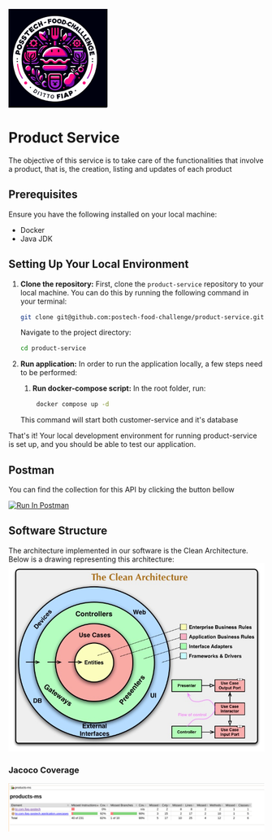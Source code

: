 
![food-challenge-logo.png](./imgs/food-challenge-logo.png)

# Product Service
The objective of this service is to take care of the functionalities that involve a product, that is, the creation, listing and updates of each product

## Prerequisites

Ensure you have the following installed on your local machine:

- Docker
- Java JDK

## Setting Up Your Local Environment

1. **Clone the repository:**
   First, clone the `product-service` repository to your local machine. You can do this by running the following command in your terminal:

    ```bash
    git clone git@github.com:postech-food-challenge/product-service.git
    ```

   Navigate to the project directory:

    ```bash
    cd product-service
    ```

2. **Run application:**
   In order to run the application locally, a few steps need to be performed:

    1. **Run docker-compose script:** In the root folder, run:
       ```bash
        docker compose up -d
        ```
   This command will start both customer-service and it's database

That's it! Your local development environment for running product-service is set up, and you should be able to test our application.

## Postman
You can find the collection for this API by clicking the button bellow

[<img src="https://run.pstmn.io/button.svg" alt="Run In Postman" style="width: 128px; height: 32px;">](https://app.getpostman.com/run-collection/11606159-0d991fd3-3fbe-4d65-aada-5a555b3ec118?action=collection%2Ffork&source=rip_markdown&collection-url=entityId%3D11606159-0d991fd3-3fbe-4d65-aada-5a555b3ec118%26entityType%3Dcollection%26workspaceId%3Da4faf729-13e7-494a-be11-cd3ea2934cce)

## Software Structure
The architecture implemented in our software is the Clean Architecture. Below is a drawing representing this architecture:
![img.png](./imgs/clean-arch.png)

### Jacoco Coverage
![image](./imgs/coverage.png)
